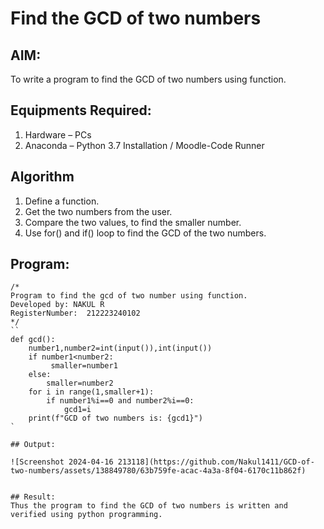 # Find the GCD of two numbers

## AIM:
To write a program to find the GCD of two numbers using function.

## Equipments Required:
1. Hardware – PCs
2. Anaconda – Python 3.7 Installation / Moodle-Code Runner

## Algorithm
1. Define a function.
2. Get the two numbers from the user.
3. Compare the two values, to find the smaller number.
4. Use for() and if() loop to find the GCD of the two numbers.

## Program:
```
/*
Program to find the gcd of two number using function.
Developed by: NAKUL R 
RegisterNumber:  212223240102
*/
``
def gcd():
    number1,number2=int(input()),int(input())
    if number1<number2:
         smaller=number1
    else:
        smaller=number2
    for i in range(1,smaller+1):
        if number1%i==0 and number2%i==0:
            gcd1=i
    print(f"GCD of two numbers is: {gcd1}")
`

## Output:

![Screenshot 2024-04-16 213118](https://github.com/Nakul1411/GCD-of-two-numbers/assets/138849780/63b759fe-acac-4a3a-8f04-6170c11b862f)


## Result:
Thus the program to find the GCD of two numbers is written and verified using python programming.
